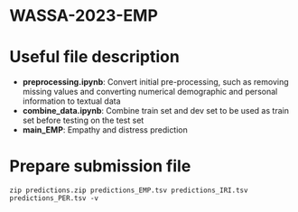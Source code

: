 # WASSA-2023-EMP

# Useful file description
- **preprocessing.ipynb**: Convert initial pre-processing, such as removing missing values and converting numerical demographic and personal information to textual data
- **combine_data.ipynb**: Combine train set and dev set to be used as train set before testing on the test set
- **main_EMP**: Empathy and distress prediction

# Prepare submission file
`zip predictions.zip predictions_EMP.tsv predictions_IRI.tsv predictions_PER.tsv -v`